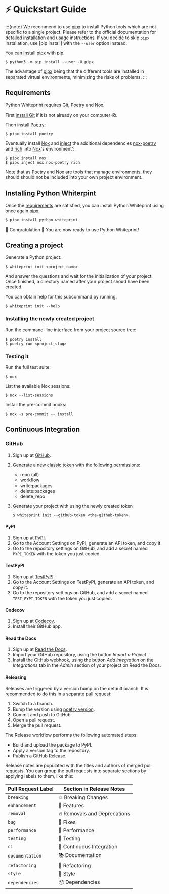 <!--
SPDX-FileCopyrightText: © 2023 Romain Brault <mail@romainbrault.com>
SPDX-FileCopyrightText: © 2020 Claudio Jolowicz

SPDX-License-Identifier: MIT
-->

# ⚡ Quickstart Guide

:::{note}
We recommend to use [pipx] to install Python tools which are not specific
to a single project. Please refer to the official documentation for detailed
installation and usage instructions. If you decide to skip `pipx` installation,
use [pip install] with the `--user` option instead.

You can [install pipx] with [pip].

```console
$ python3 -m pip install --user -U pipx
```

The advantage of [pipx] being that the different tools are installed in
separated virtual environments, minimizing the risks of problems.
:::

## Requirements

Python Whiteprint requires [Git], [Poetry] and [Nox].

First [install Git] if it is not already on your computer 😱.

Then install [Poetry]:

```console
$ pipx install poetry
```

Eventually install [Nox] and [inject] the additional dependencies [nox-poetry]
and [rich] into [Nox]'s environment':

```console
$ pipx install nox
$ pipx inject nox nox-poetry rich
```

Note that as [Poetry] and [Nox] are tools that manage environments, they should
should not be included into your own project environment.

## Installing Python Whiterpint

Once the [requirements](#requirements) are satisfied, you can install Python
Whiteprint using once again [pipx].

```console
$ pipx install python-whiteprint
```

🎊 Congratulation 🎊 You are now ready to use Python Whiteprint!

## Creating a project

Generate a Python project:

```console
$ whiteprint init <project_name>
```

And answer the questions and wait for the initialization of your project. Once
finished, a directory named after your project shoud have been created.

You can obtain help for this subcommand by running:

```console
$ whiteprint init --help
```

### Installing the newly created project

Run the command-line interface from your project source tree:

```console
$ poetry install
$ poetry run <project_slug>
```

### Testing it

Run the full test suite:

```console
$ nox
```

List the available Nox sessions:

```console
$ nox --list-sessions
```

Install the pre-commit hooks:

```console
$ nox -s pre-commit -- install
```

## Continuous Integration

### GitHub

1. Sign up at [GitHub].
2. Generate a new [classic token](https://github.com/settings/tokens) with the
   following permissions:
   - repo (all)
   - workflow
   - write:packages
   - delete:packages
   - delete_repo
3. Generate your project with using the newly created token

   ```console
   $ whiteprint init --github-token <the-github-token>
   ```

#### PyPI

1. Sign up at [PyPI].
2. Go to the Account Settings on PyPI, generate an API token, and copy it.
3. Go to the repository settings on GitHub, and add a secret named `PYPI_TOKEN`
   with the token you just copied.

#### TestPyPI

1. Sign up at [TestPyPI].
2. Go to the Account Settings on TestPyPI, generate an API token, and copy it.
3. Go to the repository settings on GitHub, and add a secret named
   `TEST_PYPI_TOKEN` with the token you just copied.

#### Codecov

1. Sign up at [Codecov].
2. Install their GitHub app.

#### Read the Docs

1. Sign up at [Read the Docs].
2. Import your GitHub repository, using the button _Import a Project_.
3. Install the GitHub webhook,
   using the button _Add integration_
   on the _Integrations_ tab
   in the _Admin_ section of your project
   on Read the Docs.

#### Releasing

Releases are triggered by a version bump on the default branch.
It is recommended to do this in a separate pull request:

1. Switch to a branch.
2. Bump the version using [poetry version].
3. Commit and push to GitHub.
4. Open a pull request.
5. Merge the pull request.

The Release workflow performs the following automated steps:

- Build and upload the package to PyPI.
- Apply a version tag to the repository.
- Publish a GitHub Release.

Release notes are populated with the titles and authors of merged pull requests.
You can group the pull requests into separate sections
by applying labels to them, like this:

<!-- table-release-drafter-sections-begin -->

| Pull Request Label | Section in Release Notes     |
| ------------------ | ---------------------------- |
| `breaking`         | 💥 Breaking Changes          |
| `enhancement`      | 🚀 Features                  |
| `removal`          | 🔥 Removals and Deprecations |
| `bug`              | 🐞 Fixes                     |
| `performance`      | 🐎 Performance               |
| `testing`          | 🚨 Testing                   |
| `ci`               | 👷 Continuous Integration    |
| `documentation`    | 📚 Documentation             |
| `refactoring`      | 🔨 Refactoring               |
| `style`            | 💄 Style                     |
| `dependencies`     | 📦 Dependencies              |

<!-- table-release-drafter-sections-end -->

[git]: https://git-scm.com/
[install git]: https://git-scm.com/book/en/v2/Getting-Started-Installing-Git
[codecov]: https://codecov.io/
[cookiecutter]: https://github.com/audreyr/cookiecutter
[github]: https://github.com/
[install-poetry.py]: https://raw.githubusercontent.com/python-poetry/poetry/master/install-poetry.py
[nox]: https://nox.thea.codes/
[nox-poetry]: https://nox-poetry.readthedocs.io/
[pip]: https://pip.pypa.io/en/stable/
[pipx]: https://pipxproject.github.io/pipx/
[install pipx]: https://pypa.github.io/pipx/installation/
[poetry]: https://python-poetry.org/
[poetry version]: https://python-poetry.org/docs/cli/#version
[pyenv]: https://github.com/pyenv/pyenv
[mamba]: https://mamba.readthedocs.io/en/latest/index.html
[pypi]: https://pypi.org/
[read the docs]: https://readthedocs.org/
[testpypi]: https://test.pypi.org/
[rich]: https://rich.readthedocs.io/en/stable/introduction.html
[inject]: https://pypa.github.io/pipx/docs/#pipx-inject
